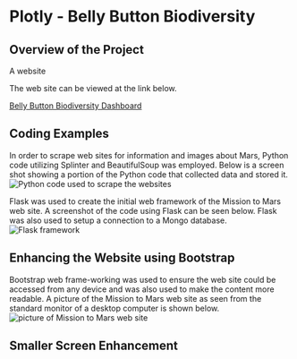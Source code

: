 # Plotly - Belly Button Biodiversity
## Overview of the Project
A website

The web site can be viewed at the link below.

[Belly Button Biodiversity Dashboard](https://eric-himburg.github.io/plotly/)


## Coding Examples
In order to scrape web sites for information and images about Mars, Python code utilizing Splinter and BeautifulSoup was employed.  Below is a screen shot showing a portion of the Python code that collected data and stored it.  
![Python code used to scrape the websites](screenshots/m2m_scraping.png)

Flask was used to create the initial web framework of the Mission to Mars web site.  A screenshot of the code using Flask can be seen below.  Flask was also used to setup a connection to a Mongo database.  
![Flask framework](screenshots/m2m_flask.png)



## Enhancing the Website using Bootstrap
Bootstrap web frame-working was used to ensure the web site could be accessed from any device and was also used to make the content more readable.  A picture of the Mission to Mars web site as seen from the standard monitor of a desktop computer is shown below.     
![picture of Mission to Mars web site](screenshots/m2m1.png)

## Smaller Screen Enhancement





